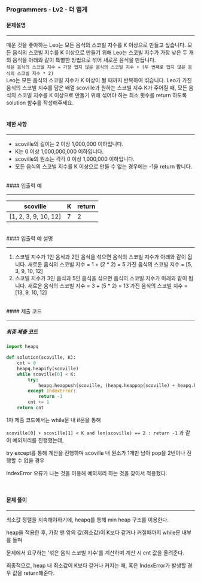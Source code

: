 ### Programmers - Lv2 - 더 맵게

#### 문제설명

---

매운 것을 좋아하는 Leo는 모든 음식의 스코빌 지수를 K 이상으로 만들고 싶습니다. 모든 음식의 스코빌 지수를 K 이상으로 만들기 위해 Leo는 스코빌 지수가 가장 낮은 두 개의 음식을 아래와 같이 특별한 방법으로 섞어 새로운 음식을 만듭니다.
<br>
`섞은 음식의 스코빌 지수 = 가장 맵지 않은 음식의 스코빌 지수 + (두 번째로 맵지 않은 음식의 스코빌 지수 * 2)`
<br>
Leo는 모든 음식의 스코빌 지수가 K 이상이 될 때까지 반복하여 섞습니다.
Leo가 가진 음식의 스코빌 지수를 담은 배열 scoville과 원하는 스코빌 지수 K가 주어질 때, 모든 음식의 스코빌 지수를 K 이상으로 만들기 위해 섞어야 하는 최소 횟수를 return 하도록 solution 함수를 작성해주세요.
<br>
<br>

#### 제한 사항

---

- scoville의 길이는 2 이상 1,000,000 이하입니다.
- K는 0 이상 1,000,000,000 이하입니다.
- scoville의 원소는 각각 0 이상 1,000,000 이하입니다.
- 모든 음식의 스코빌 지수를 K 이상으로 만들 수 없는 경우에는 -1을 return 합니다.


<br>
#### 입출력 예

---

| scoville             | K    | return |
| -------------------- | ---- | :----- |
| [1, 2, 3, 9, 10, 12] | 7    | 2      |


<br>
#### 입출력 예 설명

---

1. 스코빌 지수가 1인 음식과 2인 음식을 섞으면 음식의 스코빌 지수가 아래와 같이 됩니다.
   새로운 음식의 스코빌 지수 = 1 + (2 * 2) = 5
   가진 음식의 스코빌 지수 = [5, 3, 9, 10, 12]
2. 스코빌 지수가 3인 음식과 5인 음식을 섞으면 음식의 스코빌 지수가 아래와 같이 됩니다.
   새로운 음식의 스코빌 지수 = 3 + (5 * 2) = 13
   가진 음식의 스코빌 지수 = [13, 9, 10, 12]


<br>
#### 제출 코드

---

##### 최종 제출 코드

```python
import heapq

def solution(scoville, K):
    cnt = 0
    heapq.heapify(scoville)
    while scoville[0] < K:
        try:
            heapq.heappush(scoville, (heapq.heappop(scoville) + heapq.heappop(scoville)*2))
        except IndexError:
            return -1
        cnt += 1
    return cnt
```

1차 제출 코드에서는 while문 내 if문을 통해

 `scoville[0] + scoville[1] < K and len(scoville) == 2 : return -1` 과 같이 예외처리를 진행했는데, 

try except를 통해 계산을 진행하며 scoville 내 원소가 1개만 남아 pop을 2번이나 진행할 수 없을 경우 

IndexError 오류가 나는 것을 이용해 예외처리 하는 것을 찾아서 적용했다.

<br>

#### 문제 풀이

---

최소값 정렬을 지속해야하기에, heapq를 통해 min heap 구조를 이용한다.

heap을 적용한 후, 가장 맨 앞의 값(최소값)이 K보다 같거나 커질때까지 while문 내부를 돌며

문제에서 요구하는 '섞은 음식 스코빌 지수'를 계산하며 계산 시 cnt 값을 올려준다.

최종적으로, heap 내 최소값이 K보다 같거나 커지는 때, 혹은 IndexError가 발생할 경우 값을 return해준다.
